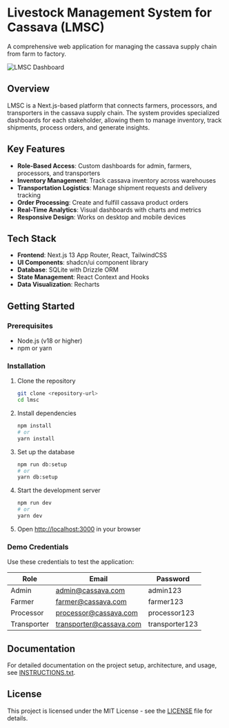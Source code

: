 # Livestock Management System for Cassava (LMSC)

A comprehensive web application for managing the cassava supply chain from farm to factory.

![LMSC Dashboard](./public/dashboard-preview.png)

## Overview

LMSC is a Next.js-based platform that connects farmers, processors, and transporters in the cassava supply chain. The system provides specialized dashboards for each stakeholder, allowing them to manage inventory, track shipments, process orders, and generate insights.

## Key Features

- **Role-Based Access**: Custom dashboards for admin, farmers, processors, and transporters
- **Inventory Management**: Track cassava inventory across warehouses
- **Transportation Logistics**: Manage shipment requests and delivery tracking
- **Order Processing**: Create and fulfill cassava product orders
- **Real-Time Analytics**: Visual dashboards with charts and metrics
- **Responsive Design**: Works on desktop and mobile devices

## Tech Stack

- **Frontend**: Next.js 13 App Router, React, TailwindCSS
- **UI Components**: shadcn/ui component library
- **Database**: SQLite with Drizzle ORM
- **State Management**: React Context and Hooks
- **Data Visualization**: Recharts

## Getting Started

### Prerequisites

- Node.js (v18 or higher)
- npm or yarn

### Installation

1. Clone the repository
   ```bash
   git clone <repository-url>
   cd lmsc
   ```

2. Install dependencies
   ```bash
   npm install
   # or
   yarn install
   ```

3. Set up the database
   ```bash
   npm run db:setup
   # or
   yarn db:setup
   ```

4. Start the development server
   ```bash
   npm run dev
   # or
   yarn dev
   ```

5. Open [http://localhost:3000](http://localhost:3000) in your browser

### Demo Credentials

Use these credentials to test the application:

| Role        | Email                 | Password   |
|-------------|----------------------|------------|
| Admin       | admin@cassava.com    | admin123   |
| Farmer      | farmer@cassava.com   | farmer123  |
| Processor   | processor@cassava.com| processor123|
| Transporter | transporter@cassava.com| transporter123|

## Documentation

For detailed documentation on the project setup, architecture, and usage, see [INSTRUCTIONS.txt](./INSTRUCTIONS.txt).

## License

This project is licensed under the MIT License - see the [LICENSE](./LICENSE) file for details.

